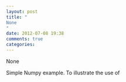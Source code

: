 ```yaml
---
layout: post
title: "
None
"
date: 2012-07-08 19:38
comments: true
categories: 
---
```


None


Simple Numpy example. To illustrate the use of 

